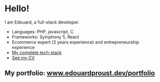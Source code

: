 # Hello!

I am Edouard, a full-stack developer.
- Languages: PHP, javascript, C
- Frameworks: Symphony 5, React
- Ecommerce expert (2 years experience) and entrepreneurship experience
- [My complete tech-stack](https://github.com/edouardproust/edouardproust/blob/main/CV_web-developer_2022-05-29-min.pdf)
- [See my CV](https://github.com/edouardproust/edouardproust/blob/main/CV_web-developer_2022-05-29-min.pdf)

## My portfolio: www.edouardproust.dev/portfolio

